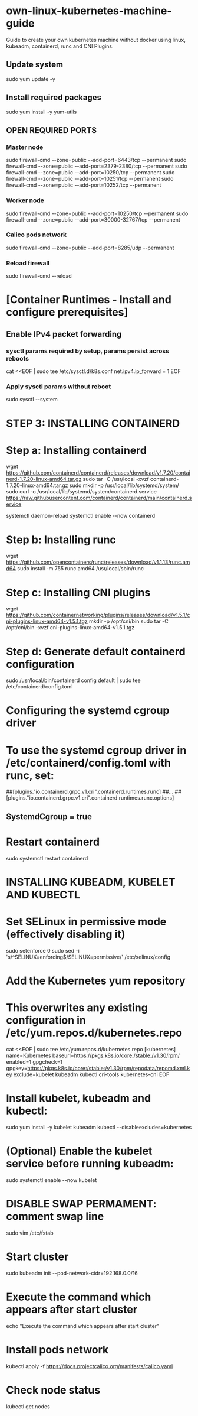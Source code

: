 # own-linux-kubernetes-machine-guide
Guide to create your own kubernetes machine without docker using linux, kubeadm, containerd, runc and CNI Plugins.

## Update system
sudo yum update -y

## Install required packages
sudo yum install -y yum-utils

## OPEN REQUIRED PORTS
### Master node
sudo firewall-cmd --zone=public --add-port=6443/tcp --permanent
sudo firewall-cmd --zone=public --add-port=2379-2380/tcp --permanent
sudo firewall-cmd --zone=public --add-port=10250/tcp --permanent
sudo firewall-cmd --zone=public --add-port=10251/tcp --permanent
sudo firewall-cmd --zone=public --add-port=10252/tcp --permanent

### Worker node
sudo firewall-cmd --zone=public --add-port=10250/tcp --permanent
sudo firewall-cmd --zone=public --add-port=30000-32767/tcp --permanent

### Calico pods network
sudo firewall-cmd --zone=public --add-port=8285/udp --permanent

### Reload firewall
sudo firewall-cmd --reload

# [Container Runtimes - Install and configure prerequisites]

## Enable IPv4 packet forwarding
### sysctl params required by setup, params persist across reboots
cat <<EOF | sudo tee /etc/sysctl.d/k8s.conf
net.ipv4.ip_forward = 1
EOF

### Apply sysctl params without reboot
sudo sysctl --system

# STEP 3: INSTALLING CONTAINERD
# Step a: Installing containerd
wget https://github.com/containerd/containerd/releases/download/v1.7.20/containerd-1.7.20-linux-amd64.tar.gz
sudo tar -C /usr/local -xvzf containerd-1.7.20-linux-amd64.tar.gz
sudo mkdir -p /usr/local/lib/systemd/system/
sudo curl -o /usr/local/lib/systemd/system/containerd.service https://raw.githubusercontent.com/containerd/containerd/main/containerd.service

systemctl daemon-reload
systemctl enable --now containerd

# Step b: Installing runc
wget https://github.com/opencontainers/runc/releases/download/v1.1.13/runc.amd64
sudo install -m 755 runc.amd64 /usr/local/sbin/runc

# Step c: Installing CNI plugins
wget https://github.com/containernetworking/plugins/releases/download/v1.5.1/cni-plugins-linux-amd64-v1.5.1.tgz
mkdir -p /opt/cni/bin
sudo tar -C /opt/cni/bin -xvzf cni-plugins-linux-amd64-v1.5.1.tgz

# Step d: Generate default containerd configuration
sudo /usr/local/bin/containerd config default | sudo tee /etc/containerd/config.toml

# Configuring the systemd cgroup driver
# To use the systemd cgroup driver in /etc/containerd/config.toml with runc, set:
##[plugins."io.containerd.grpc.v1.cri".containerd.runtimes.runc]
##...
##[plugins."io.containerd.grpc.v1.cri".containerd.runtimes.runc.options]
##  SystemdCgroup = true
##

# Restart containerd
sudo systemctl restart containerd

# INSTALLING KUBEADM, KUBELET AND KUBECTL
# Set SELinux in permissive mode (effectively disabling it)
sudo setenforce 0
sudo sed -i 's/^SELINUX=enforcing$/SELINUX=permissive/' /etc/selinux/config

# Add the Kubernetes yum repository
# This overwrites any existing configuration in /etc/yum.repos.d/kubernetes.repo
cat <<EOF | sudo tee /etc/yum.repos.d/kubernetes.repo
[kubernetes]
name=Kubernetes
baseurl=https://pkgs.k8s.io/core:/stable:/v1.30/rpm/
enabled=1
gpgcheck=1
gpgkey=https://pkgs.k8s.io/core:/stable:/v1.30/rpm/repodata/repomd.xml.key
exclude=kubelet kubeadm kubectl cri-tools kubernetes-cni
EOF

# Install kubelet, kubeadm and kubectl:
sudo yum install -y kubelet kubeadm kubectl --disableexcludes=kubernetes

# (Optional) Enable the kubelet service before running kubeadm:
sudo systemctl enable --now kubelet


# DISABLE SWAP PERMAMENT: comment swap line
sudo vim /etc/fstab


# Start cluster
sudo kubeadm init --pod-network-cidr=192.168.0.0/16

# Execute the command which appears after start cluster
echo "Execute the command which appears after start cluster"

# Install pods network
kubectl apply -f https://docs.projectcalico.org/manifests/calico.yaml

# Check node status
kubectl get nodes
